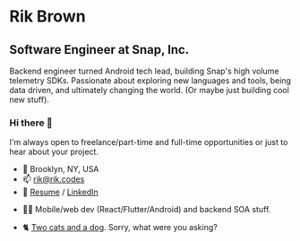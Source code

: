 # Rik Brown

## Software Engineer at Snap, Inc.

Backend engineer turned Android tech lead, building Snap's high volume telemetry SDKs. Passionate about exploring new languages and tools, being data driven, and ultimately changing the world. (Or maybe just building cool new stuff).

### Hi there 👋

I'm always open to freelance/part-time and full-time opportunities or just to hear about your project.

- 📍 Brooklyn, NY, USA
- 📫 rik@rik.codes
- 📎 [Resume](https://github.com/rikbrown/rikbrown/raw/main/resume.pdf) / [LinkedIn](https://www.linkedin.com/in/rikbrown/)
* 👨‍💻 Mobile/web dev (React/Flutter/Android) and backend SOA stuff.
- 🐈 [Two cats and a dog](https://raw.githubusercontent.com/rikbrown/rikbrown/main/IMG_1244.jpeg). Sorry, what were you asking?
